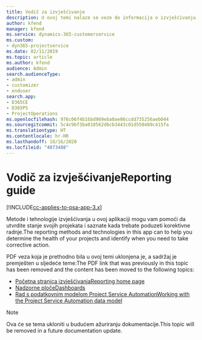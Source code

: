```yaml
---
title: Vodič za izvješćivanje
description: U ovoj temi nalaze se veze do informacija o izvješćivanju.
author: kfend
manager: kfend
ms.service: dynamics-365-customerservice
ms.custom:
- dyn365-projectservice
ms.date: 02/11/2019
ms.topic: article
ms.author: kfend
audience: Admin
search.audienceType:
- admin
- customizer
- enduser
search.app:
- D365CE
- D365PS
- ProjectOperations
ms.openlocfilehash: 976c06f4b16bd969eba0ae06ccdd735256aeb044
ms.sourcegitcommit: 5c4c9bf3ba018562d6cb3443c01d550489c415fa
ms.translationtype: HT
ms.contentlocale: hr-HR
ms.lasthandoff: 10/16/2020
ms.locfileid: "4073488"
---
```

# <a name="reporting-guide"></a><span data-ttu-id="946ef-103">Vodič za izvješćivanje</span><span class="sxs-lookup"><span data-stu-id="946ef-103">Reporting guide</span></span>

[!INCLUDE[cc-applies-to-psa-app-3.x](../../includes/cc-applies-to-psa-app-3x.md)]

<span data-ttu-id="946ef-104">Metode i tehnologije izvješćivanja u ovoj aplikaciji mogu vam pomoći da utvrdite stanje svojih projekata i saznate kada trebate poduzeti korektivne radnje.</span><span class="sxs-lookup"><span data-stu-id="946ef-104">The reporting methods and technologies in this app can to help you determine the health of your projects and identify when you need to take corrective action.</span></span> 

<span data-ttu-id="946ef-105">PDF veza koja je prethodno bila u ovoj temi uklonjena je, a sadržaj je premješten u sljedeće teme:</span><span class="sxs-lookup"><span data-stu-id="946ef-105">The PDF link that was previously in this topic has been removed and the content has been moved to the following topics:</span></span>

- [<span data-ttu-id="946ef-106">Početna stranica izvješćivanja</span><span class="sxs-lookup"><span data-stu-id="946ef-106">Reporting home page</span></span>](../reports-reporting-dynamics-365-project-service.md)
- [<span data-ttu-id="946ef-107">Nadzorne ploče</span><span class="sxs-lookup"><span data-stu-id="946ef-107">Dashboards</span></span>](../reports-dashboards.md)
- [<span data-ttu-id="946ef-108">Rad s podatkovnim modelom Project Service Automation</span><span class="sxs-lookup"><span data-stu-id="946ef-108">Working with the Project Service Automation data model</span></span>](../reports-working-project-service-data-model.md)

> [!NOTE]
> <span data-ttu-id="946ef-109">Ova će se tema ukloniti u budućem ažuriranju dokumentacije.</span><span class="sxs-lookup"><span data-stu-id="946ef-109">This topic will be removed in a future documentation update.</span></span> 
